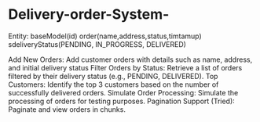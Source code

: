 # Delivery-order-System-
Entity:
baseModel(id)
order(name,address,status,timtamup)
sdeliveryStatus(PENDING, IN_PROGRESS,  DELIVERED)

Add New Orders: Add customer orders with details such as name, address, and initial delivery status
Filter Orders by Status: Retrieve a list of orders filtered by their delivery status (e.g., PENDING, DELIVERED).
Top Customers: Identify the top 3 customers based on the number of successfully delivered orders.
Simulate Order Processing: Simulate the processing of orders for testing purposes.
Pagination Support (Tried): Paginate and view orders in chunks.
